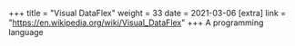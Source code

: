 +++
title = "Visual DataFlex"
weight = 33
date = 2021-03-06
[extra]
link = "https://en.wikipedia.org/wiki/Visual_DataFlex"
+++
A programming language


